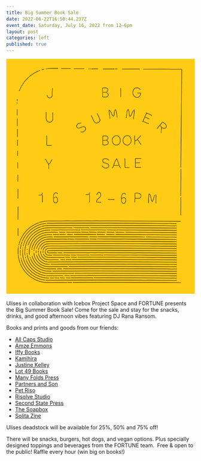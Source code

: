```yaml
---
title: Big Summer Book Sale
date: 2022-06-22T16:50:44.237Z
event_date: Saturday, July 16, 2022 from 12–6pm
layout: post
categories: left
published: true
---
```

![](/assets/img/ulises-sale_ig_01-06.jpg)

Ulises in collaboration with Icebox Project Space and FORTUNE presents the Big Summer Book Sale! Come for the sale and stay for the snacks, drinks, and good afternoon vibes featuring DJ Rana Ransom. 

Books and prints and goods from our friends:

* [All Caps Studio](https://www.allcapstudio.com/)
* [Amze Emmons](https://www.amzeemmons.com/new-page)
* [Iffy Books](https://iffybooks.net/)
* [Kamihira](https://www.instagram.com/kamihira.us/?hl=en)
* [Justine Kelley](https://www.justine-kelley.com/)
* [Lot 49 Books](https://lotfortynine.com/)
* [Many Folds Press](https://printingfortunes.info/)
* [Partners and Son](https://www.partnersandson.com/shop-1)
* [Pet Riso](https://www.instagram.com/pet_riso/?hl=en)
* [Risolve Studio](https://risolvestudio.com/)
* [Second State Press](https://www.secondstatepress.org/)
* [The Soapbox](https://www.phillysoapbox.org/)
* [Solita Zine](https://www.instagram.com/solitazine/?hl=en)

Ulises deadstock will be available for 25%, 50% and 75% off! 

There will be snacks, burgers, hot dogs, and vegan options. Plus specially designed toppings and beverages from the FORTUNE team.  Free & open to the public! Raffle every hour (win big on books!)